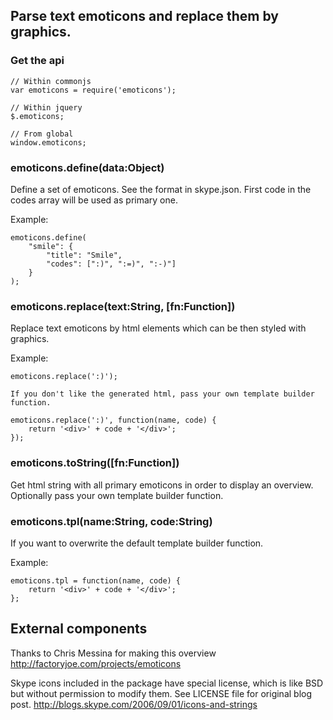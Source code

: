 ## Parse text emoticons and replace them by graphics.

### Get the api

    // Within commonjs
    var emoticons = require('emoticons');

    // Within jquery
    $.emoticons;

    // From global
    window.emoticons;

### emoticons.define(data:Object)

Define a set of emoticons. See the format in skype.json. First code in the codes array will be used as primary one.

Example:

    emoticons.define(
        "smile": {
            "title": "Smile",
            "codes": [":)", ":=)", ":-)"]
        }
    );

### emoticons.replace(text:String, [fn:Function])

Replace text emoticons by html elements which can be then styled with graphics.

Example:

    emoticons.replace(':)');

    If you don't like the generated html, pass your own template builder function.

    emoticons.replace(':)', function(name, code) {
        return '<div>' + code + '</div>';
    });

### emoticons.toString([fn:Function])

Get html string with all primary emoticons in order to display an overview. Optionally pass your own template builder function.

### emoticons.tpl(name:String, code:String)

If you want to overwrite the default template builder function.

Example:

    emoticons.tpl = function(name, code) {
        return '<div>' + code + '</div>';
    };


## External components

Thanks to Chris Messina for making this overview http://factoryjoe.com/projects/emoticons

Skype icons included in the package have special license, which is like BSD but without permission to modify them. See LICENSE file for original blog post.
http://blogs.skype.com/2006/09/01/icons-and-strings
